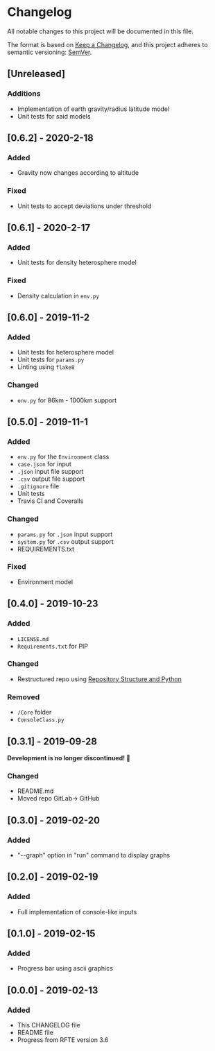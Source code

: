 # Changelog
All notable changes to this project will be documented in this file.

The format is based on [Keep a Changelog](https://keepachangelog.com/en/1.0.0/),
and this project adheres to semantic versioning: [SemVer](https://semver.org/).

## [Unreleased]
### Additions
- Implementation of earth gravity/radius latitude model
- Unit tests for said models

## [0.6.2] - 2020-2-18
### Added
- Gravity now changes according to altitude

### Fixed
- Unit tests to accept deviations under threshold

## [0.6.1] - 2020-2-17
### Added
- Unit tests for density heterosphere model

### Fixed
- Density calculation in `env.py`

## [0.6.0] - 2019-11-2
### Added
- Unit tests for heterosphere model
- Unit tests for `params.py`
- Linting using `flake8`

### Changed
- `env.py` for 86km - 1000km support

## [0.5.0] - 2019-11-1
### Added
- `env.py` for the `Environment` class
- `case.json` for input
- `.json` input file support
- `.csv` output file support
- `.gitignore` file
- Unit tests
- Travis CI and Coveralls

### Changed
- `params.py` for `.json` input support
- `system.py` for `.csv` output support
- REQUIREMENTS.txt

### Fixed
- Environment model

## [0.4.0] - 2019-10-23
### Added
- `LICENSE.md`
- `Requirements.txt` for PIP

### Changed
- Restructured repo using [Repository Structure and Python](https://www.kennethreitz.org/essays/repository-structure-and-python)

### Removed
- `/Core` folder
- `ConsoleClass.py`

## [0.3.1] - 2019-09-28
**Development is no longer discontinued! :tada:**
### Changed
- README.md
- Moved repo GitLab→ GitHub

## [0.3.0] - 2019-02-20
### Added
- "--graph" option in "run" command to display graphs

## [0.2.0] - 2019-02-19
### Added
- Full implementation of console-like inputs

## [0.1.0] - 2019-02-15
### Added
- Progress bar using ascii graphics


## [0.0.0] - 2019-02-13
### Added
- This CHANGELOG file
- README file
- Progress from RFTE version 3.6
